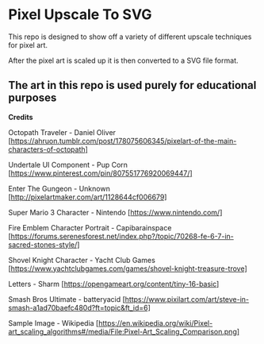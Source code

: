 # Pixel Upscale To SVG

This repo is designed to show off a variety of different upscale techniques for pixel art.

After the pixel art is scaled up it is then converted to a SVG file format.

## The art in this repo is used purely for educational purposes

__Credits__

Octopath Traveler - Daniel Oliver [https://ahruon.tumblr.com/post/178075606345/pixelart-of-the-main-characters-of-octopath]

Undertale UI Component - Pup Corn [https://www.pinterest.com/pin/807551776920069447/]

Enter The Gungeon - Unknown [http://pixelartmaker.com/art/1128644cf006679]

Super Mario 3 Character - Nintendo [https://www.nintendo.com/]

Fire Emblem Character Portrait - Capibarainspace [https://forums.serenesforest.net/index.php?/topic/70268-fe-6-7-in-sacred-stones-style/]

Shovel Knight Character - Yacht Club Games [https://www.yachtclubgames.com/games/shovel-knight-treasure-trove]

Letters - Sharm [https://opengameart.org/content/tiny-16-basic]

Smash Bros Ultimate - batteryacid [https://www.pixilart.com/art/steve-in-smash-a1ad70baefc480d?ft=topic&ft_id=6]

Sample Image - Wikipedia [https://en.wikipedia.org/wiki/Pixel-art_scaling_algorithms#/media/File:Pixel-Art_Scaling_Comparison.png]